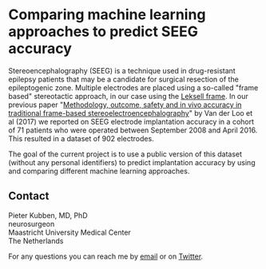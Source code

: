 # Comparing machine learning approaches to predict SEEG accuracy

Stereoencephalography (SEEG) is a technique used in drug-resistant epilepsy patients that may be a candidate for surgical resection of the epileptogenic zone. Multiple electrodes are placed using a so-called "frame based" stereotactic approach, in our case using the [Leksell frame](https://www.elekta.com/neurosurgery/leksell-stereotactic-system/). In our previous paper "[Methodology, outcome, safety and in vivo accuracy in traditional frame-based stereoelectroencephalography](https://www.ncbi.nlm.nih.gov/pubmed/28676892)" by Van der Loo et al (2017) we reported on SEEG electrode implantation accuracy in a cohort of 71 patients who were operated between September 2008 and April 2016. This resulted in a dataset of 902 electrodes. 

The goal of the current project is to use a public version of this dataset (without any personal identifiers) to predict implantation accuracy by using and comparing different machine learning approaches. 

## Contact

Pieter Kubben, MD, PhD<br/>
neurosurgeon<br/>
Maastricht University Medical Center<br/>
The Netherlands

For any questions you can reach me by [email](mailto:p.kubben@mumc.nl) or on [Twitter](http://twitter.com/DigNeurosurgeon).
